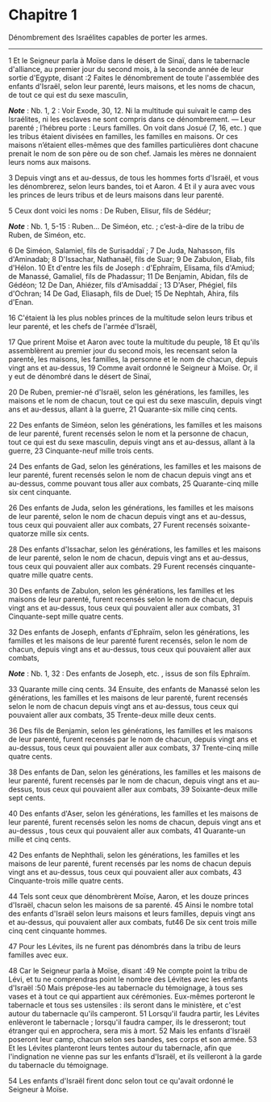 # Chapitre 1

Dénombrement des Israélites capables de porter les armes.

***

1 Et le Seigneur parla à Moïse dans le désert de Sinaï, dans le tabernacle d'alliance, au premier jour du second mois, à la seconde année de leur sortie d'Egypte, disant :2 Faites le dénombrement de toute l'assemblée des enfants d'Israël, selon leur parenté, leurs maisons, et les noms de chacun, de tout ce qui est du sexe masculin,

***Note*** :  Nb. 1, 2 : Voir Exode, 30, 12. Ni la multitude qui suivait le camp des Israélites, ni les esclaves ne sont compris dans ce dénombrement. ― Leur parenté ; l’hébreu porte : Leurs familles. On voit dans Josué (7, 16, etc. ) que les tribus étaient divisées en familles, les familles en maisons. Or ces maisons n’étaient elles-mêmes que des familles particulières dont chacune prenait le nom de son père ou de son chef. Jamais les mères ne donnaient leurs noms aux maisons.

3 Depuis vingt ans et au-dessus, de tous les hommes forts d'Israël, et vous les dénombrerez, selon leurs bandes, toi et Aaron. 4 Et il y aura avec vous les princes de leurs tribus et de leurs maisons dans leur parenté.


5 Ceux dont voici les noms : De Ruben, Elisur, fils de Sédéur;

***Note*** :  Nb. 1, 5-15 : Ruben… De Siméon, etc. ; c’est-à-dire de la tribu de Ruben, de Siméon, etc.

6 De Siméon, Salamiel, fils de Surisaddaï ; 7 De Juda, Nahasson, fils d'Aminadab; 8 D'Issachar, Nathanaël, fils de Suar; 9 De Zabulon, Eliab, fils d'Hélon. 10 Et d'entre les fils de Joseph : d'Ephraïm, Elisama, fils d'Amiud; de Manassé, Gamaliel, fils de Phadassur; 11 De Benjamin, Abidan, fils de Gédéon; 12 De Dan, Ahiézer, fils d'Amisaddaï ; 13 D'Aser, Phégiel, fils d'Ochran; 14 De Gad, Eliasaph, fils de Duel; 15 De Nephtah, Ahira, fils d'Enan.


16 C'étaient là les plus nobles princes de la multitude selon leurs tribus et leur parenté, et les chefs de l'armée d'Israël,


17 Que prirent Moïse et Aaron avec toute la multitude du peuple, 18 Et qu'ils assemblèrent au premier jour du second mois, les recensant selon la parenté, les maisons, les familles, la personne et le nom de chacun, depuis vingt ans et au-dessus, 19 Comme avait ordonné le Seigneur à Moïse. Or, il y eut de dénombré dans le désert de Sinaï,


20 De Ruben, premier-né d'Israël, selon les générations, les familles, les maisons et le nom de chacun, tout ce qui est du sexe masculin, depuis vingt ans et au-dessus, allant à la guerre, 21 Quarante-six mille cinq cents.


22 Des enfants de Siméon, selon les générations, les familles et les maisons de leur parenté, furent recensés selon le nom et la personne de chacun, tout ce qui est du sexe masculin, depuis vingt ans et au-dessus, allant à la guerre, 23 Cinquante-neuf mille trois cents.


24 Des enfants de Gad, selon les générations, les familles et les maisons de leur parenté, furent recensés selon le nom de chacun depuis vingt ans et au-dessus, comme pouvant tous aller aux combats, 25 Quarante-cinq mille six cent cinquante.


26 Des enfants de Juda, selon les générations, les familles et les maisons de leur parenté, selon le nom de chacun depuis vingt ans et au-dessus, tous ceux qui pouvaient aller aux combats, 27 Furent recensés soixante-quatorze mille six cents.


28 Des enfants d'Issachar, selon les générations, les familles et les maisons de leur parenté, selon le nom de chacun, depuis vingt ans et au-dessus, tous ceux qui pouvaient aller aux combats. 29 Furent recensés cinquante-quatre mille quatre cents.


30 Des enfants de Zabulon, selon les générations, les familles et les maisons de leur parenté, furent recensés selon le nom de chacun, depuis vingt ans et au-dessus, tous ceux qui pouvaient aller aux combats, 31 Cinquante-sept mille quatre cents.


32 Des enfants de Joseph, enfants d'Ephraïm, selon les générations, les familles et les maisons de leur parenté furent recensés, selon le nom de chacun, depuis vingt ans et au-dessus, tous ceux qui pouvaient aller aux combats,

***Note*** :  Nb. 1, 32 : Des enfants de Joseph, etc. , issus de son fils Ephraïm.

33 Quarante mille cinq cents. 34 Ensuite, des enfants de Manassé selon les générations, les familles et les maisons de leur parenté, furent recensés selon le nom de chacun depuis vingt ans et au-dessus, tous ceux qui pouvaient aller aux combats, 35 Trente-deux mille deux cents.


36 Des fils de Benjamin, selon les générations, les familles et les maisons de leur parenté, furent recensés par le nom de chacun, depuis vingt ans et au-dessus, tous ceux qui pouvaient aller aux combats, 37 Trente-cinq mille quatre cents.


38 Des enfants de Dan, selon les générations, les familles et les maisons de leur parenté, furent recensés par le nom de chacun, depuis vingt ans et au-dessus, tous ceux qui pouvaient aller aux combats, 39 Soixante-deux mille sept cents.


40 Des enfants d'Aser, selon les générations, les familles et les maisons de leur parenté, furent recensés selon les noms de chacun, depuis vingt ans et au-dessus , tous ceux qui pouvaient aller aux combats, 41 Quarante-un mille et cinq cents.


42 Des enfants de Nephthali, selon les générations, les familles et les maisons de leur parenté, furent recensés par les noms de chacun depuis vingt ans et au-dessus, tous ceux qui pouvaient aller aux combats, 43 Cinquante-trois mille quatre cents.


44 Tels sont ceux que dénombrèrent Moïse, Aaron, et les douze princes d'Israël, chacun selon les maisons de sa parenté. 45 Ainsi le nombre total des enfants d'Israël selon leurs maisons et leurs familles, depuis vingt ans et au-dessus, qui pouvaient aller aux combats, fut46 De six cent trois mille cinq cent cinquante hommes.


47 Pour les Lévites, ils ne furent pas dénombrés dans la tribu de leurs familles avec eux.


48 Car le Seigneur parla à Moïse, disant :49 Ne compte point la tribu de Lévi, et tu ne comprendras point le nombre des Lévites avec les enfants d'Israël :50 Mais prépose-les au tabernacle du témoignage, à tous ses vases et à tout ce qui appartient aux cérémonies. Eux-mêmes porteront le tabernacle et tous ses ustensiles : ils seront dans le ministère, et c'est autour du tabernacle qu'ils camperont. 51 Lorsqu'il faudra partir, les Lévites enlèveront le tabernacle ; lorsqu'il faudra camper, ils le dresseront; tout étranger qui en approchera, sera mis à mort. 52 Mais les enfants d'Israël poseront leur camp, chacun selon ses bandes, ses corps et son armée. 53 Et les Lévites planteront leurs tentes autour du tabernacle, afin que l'indignation ne vienne pas sur les enfants d'Israël, et ils veilleront à la garde du tabernacle du témoignage.


54 Les enfants d'Israël firent donc selon tout ce qu'avait ordonné le Seigneur à Moïse.

